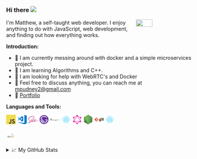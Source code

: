 ### Hi there <img src="https://media.giphy.com/media/hvRJCLFzcasrR4ia7z/giphy.gif" width="25px">


<img src="https://octodex.github.com/images/jetpacktocat.png" width="30%" height="30%" align="right">

I'm Matthew, a self-taught web developer. I enjoy anything to do with JavaScript, web development, and finding out how everything works.
  
**Introduction:**
- 🔭 I am currently messing around with docker and a simple microservices project.
- 🌱 I am learning Algorithms and C++. 
- 🤔 I am looking for help with WebRTC's and Docker
- 💬 Feel free to discuss anything, you can reach me at 
    mpudney2@gmail.com
- :page_facing_up: [Portfolio](https://www.matthewpudney.co.uk/)


**Languages and Tools:**  

<code><img height="26" src="https://raw.githubusercontent.com/github/explore/80688e429a7d4ef2fca1e82350fe8e3517d3494d/topics/javascript/javascript.png"></code>
<code><img alt="Visual Studio Code" height="26px" src="https://raw.githubusercontent.com/github/explore/80688e429a7d4ef2fca1e82350fe8e3517d3494d/topics/visual-studio-code/visual-studio-code.png" /></code>
<code><img alt="Sass" height="26px" src="https://raw.githubusercontent.com/github/explore/80688e429a7d4ef2fca1e82350fe8e3517d3494d/topics/sass/sass.png" /></code>
<code><img alt="Gatsby" height="26px" src="https://raw.githubusercontent.com/github/explore/e94815998e4e0713912fed477a1f346ec04c3da2/topics/gatsby/gatsby.png" /></code>
<code><img alt="MongoDB" height="26px" src="https://raw.githubusercontent.com/github/explore/80688e429a7d4ef2fca1e82350fe8e3517d3494d/topics/mongodb/mongodb.png" /></code>
<code><img height="26px" src="https://raw.githubusercontent.com/github/explore/80688e429a7d4ef2fca1e82350fe8e3517d3494d/topics/react/react.png"></code>
<code><img height="26px" src="https://raw.githubusercontent.com/github/explore/5c058a388828bb5fde0bcafd4bc867b5bb3f26f3/topics/graphql/graphql.png"></code>
<code><img height="26px" src="https://raw.githubusercontent.com/github/explore/80688e429a7d4ef2fca1e82350fe8e3517d3494d/topics/nodejs/nodejs.png"></code>
<code><img height="26px" src="https://raw.githubusercontent.com/github/explore/80688e429a7d4ef2fca1e82350fe8e3517d3494d/topics/git/git.png"></code>
<code><img height="26px" src="https://raw.githubusercontent.com/github/explore/80688e429a7d4ef2fca1e82350fe8e3517d3494d/topics/react/react.png"></code>
<!-- <code><img height="20" src="https://raw.githubusercontent.com/github/explore/80688e429a7d4ef2fca1e82350fe8e3517d3494d/topics/cpp/cpp.png"></code> -->
<code><img height="26px" src="https://raw.githubusercontent.com/github/explore/80688e429a7d4ef2fca1e82350fe8e3517d3494d/topics/mysql/mysql.png"></code>

<details>
<summary>📈 My GitHub Stats</summary>
[![Anurag's github stats](https://github-readme-stats.vercel.app/api?username=pudderz&show_icons=true&theme=gotham)](https://github.com/pudderz/github-readme-stats)

</details>
